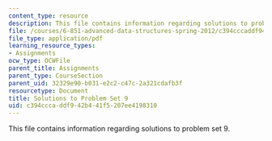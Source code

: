 ```yaml
---
content_type: resource
description: This file contains information regarding solutions to problem set 9.
file: /courses/6-851-advanced-data-structures-spring-2012/c394cccaddf942b441f5207ee4198310_MIT6_851S12_ps9sol.pdf
file_type: application/pdf
learning_resource_types:
- Assignments
ocw_type: OCWFile
parent_title: Assignments
parent_type: CourseSection
parent_uid: 32329e90-b031-e2c2-c47c-2a321cdafb3f
resourcetype: Document
title: Solutions to Problem Set 9
uid: c394ccca-ddf9-42b4-41f5-207ee4198310
---
```

This file contains information regarding solutions to problem set 9.

